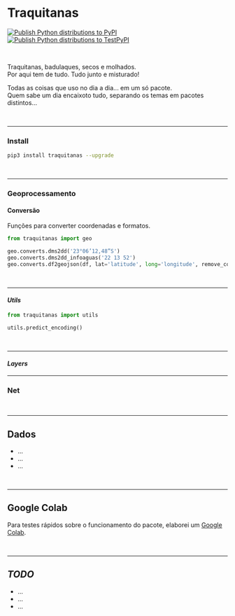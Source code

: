 # Traquitanas

[![Publish Python distributions to PyPI](https://github.com/traquitanas/traquitanas/actions/workflows/publish-to-pypi.yml/badge.svg)](https://github.com/traquitanas/traquitanas/actions/workflows/publish-to-pypi.yml)
<br>
[![Publish Python distributions to TestPyPI](https://github.com/traquitanas/traquitanas/actions/workflows/publish-to-test-pypi.yml/badge.svg)](https://github.com/traquitanas/traquitanas/actions/workflows/publish-to-test-pypi.yml)

<br>

Traquitanas, badulaques, secos e molhados.<br>
Por aqui tem de tudo. Tudo junto e misturado!

Todas as coisas que uso no dia a dia... em um só pacote.<br>
Quem sabe um dia encaixoto tudo, separando os temas em pacotes distintos...

<br>

-----

### Install

```bash
pip3 install traquitanas --upgrade
```

<br>

----

### Geoprocessamento

#### Conversão

Funções para converter coordenadas e formatos.

```python
from traquitanas import geo

geo.converts.dms2dd('23°06’12,48”S')
geo.converts.dms2dd_infoaguas('22 13 52')
geo.converts.df2geojson(df, lat='latitude', long='longitude', remove_coords_properties=True)
```

<br>

----

#### *Utils*

```python
from traquitanas import utils

utils.predict_encoding()
```

<br>

----

#### *Layers*


----

### Net



<br>

----

## Dados

- ...
- ...
- ...

<br>

----

## Google Colab

Para testes rápidos sobre o funcionamento do pacote, elaborei um [Google Colab](https://colab.research.google.com/drive/1WfiEeO4jeeiLPiCknGWfvHI-O3b5NbjE?usp=sharing).

<br>

----

## *TODO*

- ...
- ...
- ...
